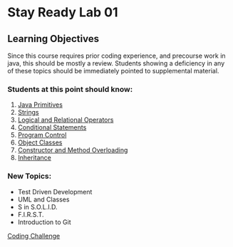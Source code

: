 # Stay Ready Lab 01

## Learning Objectives

Since this course requires prior coding experience, and precourse work in java, this should be mostly a review. Students showing a deficiency in any of these topics should be immediately pointed to supplemental material.

### Students at this point should know:
1. [Java Primitives](./docs/javaPrimitives.md)
2. [Strings](./docs/strings.md)
3. [Logical and Relational Operators](./docs/logicalAndRelationalOperators.md)
4. [Conditional Statements](./docs/conditionalStatements.md)
5. [Program Control](./docs/programControl.md)
6. [Object Classes](./docs/objectClasses.md)
7. [Constructor and Method Overloading](./docs/constructorsAndMethodOverloading.md)
8. [Inheritance](./docs/inheritance.md) 


### New Topics:

* Test Driven Development
* UML and Classes
* S in S.O.L.I.D.
* F.I.R.S.T.
* Introduction to Git

[Coding Challenge](./docs/CodingChallenge01.md)



